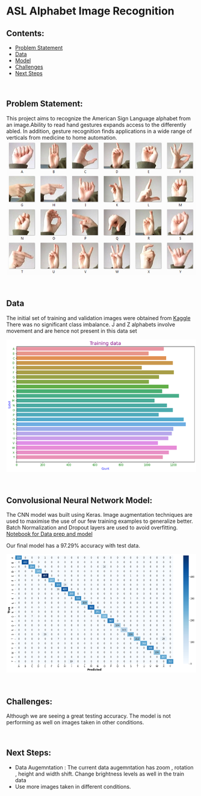 # ASL Alphabet Image Recognition


 ## Contents:
 
- [Problem Statement](#Problem-Statement)  
- [Data](#Data)
- [Model](#Convolusional-Neural-Network-Model)
- [Challenges](#Challenges)
- [Next Steps](#Next-Steps)

<p>&nbsp;</p>

## Problem Statement:
This project aims to recognize the American Sign Language alphabet from an image.Ability to read hand gestures expands access to the differently abled. In addition, gesture recognition finds applications in a wide range of verticals from medicine to home automation.
![Alt text](images/amer_sign2.png)

<p>&nbsp;</p>

## Data
The initial set of training and validation images were obtained from [Kaggle](chttps://www.kaggle.com/datamunge/sign-language-mnist)
There was no significant class imbalance. J and Z alphabets involve movement and are  hence not present in this data set

![Alt text](images/TrainData_ClassCount.png)


<p>&nbsp;</p>

## Convolusional Neural Network Model:
The CNN model was built using Keras.
Image augmentation techniques are used to maximise the use of our few training examples to generalize better.
Batch Normalization and Dropout layers are used to avoid overfitting.
[Notebook for Data prep and model](DataPrep_CNN.ipynb)

Our final model has a 97.29% accuracy with test data.

![Alt text](images/Pixels/confusion_matrix.png)


<p>&nbsp;</p>   

## Challenges:

Although we are seeing a great testing accuracy. The model is not performing as well on images taken in other conditions.


<p>&nbsp;</p>   

## Next Steps:

- Data Augemntation :  The current data augemntation has zoom , rotation , height and width shift. Change brightness levels as well in the train data
- Use more images taken in different conditions.


